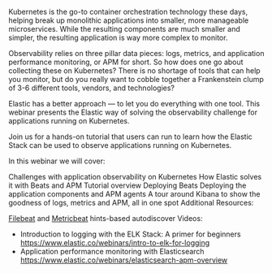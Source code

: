 Kubernetes is the go-to container orchestration technology these days, helping break up monolithic applications into smaller, more manageable microservices. While the resulting components are much smaller and simpler, the resulting application is way more complex to monitor.

Observability relies on three pillar data pieces: logs, metrics, and application performance monitoring, or APM for short. So how does one go about collecting these on Kubernetes? There is no shortage of tools that can help you monitor, but do you really want to cobble together a Frankenstein clump of 3-6 different tools, vendors, and technologies?

Elastic has a better approach — to let you do everything with one tool. This webinar presents the Elastic way of solving the observability challenge for applications running on Kubernetes.

Join us for a hands-on tutorial that users can run to learn how the Elastic Stack can be used to observe applications running on Kubernetes.

In this webinar we will cover:

Challenges with application observability on Kubernetes
How Elastic solves it with Beats and APM
Tutorial overview
Deploying Beats
Deploying the application components and APM agents
A tour around Kibana to show the goodness of logs, metrics and APM, all in one spot
Additional Resources:

[Filebeat](https://www.elastic.co/guide/en/beats/filebeat/current/configuration-autodiscover-hints.html) and [Metricbeat](https://www.elastic.co/guide/en/beats/metricbeat/current/configuration-autodiscover-hints.html) hints-based autodiscover
Videos:
- Introduction to logging with the ELK Stack: A primer for beginners
  https://www.elastic.co/webinars/intro-to-elk-for-logging
- Application performance monitoring with Elasticsearch
  https://www.elastic.co/webinars/elasticsearch-apm-overview